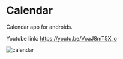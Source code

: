 # **Calendar**
Calendar app for androids.

Youtube link: https://youtu.be/VoaJ8mT5X_o

![calendar](https://user-images.githubusercontent.com/57301792/77712437-c45a1800-6ff9-11ea-9ee9-62e0ab102c67.jpg)
